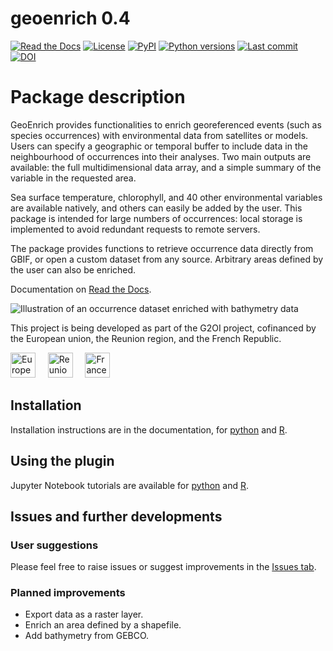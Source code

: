 # **geoenrich 0.4**

[![Read the Docs](https://img.shields.io/readthedocs/geoenrich)](https://geoenrich.readthedocs.io/en/latest/)
[![License](https://img.shields.io/github/license/morand-g/geoenrich?color=green)](https://github.com/morand-g/geoenrich/blob/main/LICENSE)
[![PyPI](https://img.shields.io/pypi/v/geoenrich?color=green)](https://pypi.org/project/geoenrich/)
[![Python versions](https://img.shields.io/pypi/pyversions/geoenrich)](https://www.python.org/downloads/)
[![Last commit](https://img.shields.io/github/last-commit/morand-g/geoenrich)](https://github.com/morand-g/geoenrich/)
[![DOI](https://zenodo.org/badge/DOI/10.5281/zenodo.6458090.svg)](https://doi.org/10.5281/zenodo.6458090)

# Package description

GeoEnrich provides functionalities to enrich georeferenced events (such as species occurrences) with environmental data from satellites or models. Users can specify a geographic or temporal buffer to include data in the neighbourhood of occurrences into their analyses. Two main outputs are available: the full multidimensional data array, and a simple summary of the variable in the requested area.

Sea surface temperature, chlorophyll, and 40 other environmental variables are available natively, and others can easily be added by the user. This package is intended for large numbers of occurrences: local storage is implemented to avoid redundant requests to remote servers.

The package provides functions to retrieve occurrence data directly from GBIF, or open a custom dataset from any source. Arbitrary areas defined by the user can also be enriched.

Documentation on [Read the Docs](https://geoenrich.readthedocs.io).

![Illustration of an occurrence dataset enriched with bathymetry data](https://github.com/morand-g/geoenrich/blob/main/geoenrich/data/readme_illus_1.png?raw=true "Illustration of an occurrence dataset enriched with bathymetry data")

This project is being developed as part of the G2OI project, cofinanced by the European union, the Reunion region, and the French Republic.

<a href="https://european-union.europa.eu/index_fr"><img alt='Europe' src="http://141.95.158.113/uploaded/img/2022/01/union_europeenne_FBtZcHO.png" height="40" ></a> &nbsp; &nbsp; <a href="https://regionreunion.com/"><img alt='Reunion' src="http://141.95.158.113/uploaded/img/2022/01/region_reunion.png" height="40" ></a> &nbsp; &nbsp; <a href="https://www.gouvernement.fr/"><img alt='France' src="http://141.95.158.113/uploaded/img/2022/01/republique_francaise.png" height="40" ></a>

## Installation

Installation instructions are in the documentation, for [python](https://geoenrich.readthedocs.io/en/latest/install.html) and [R](https://geoenrich.readthedocs.io/en/latest/r-install.html).

## Using the plugin

Jupyter Notebook tutorials are available for [python](https://geoenrich.readthedocs.io/en/latest/tutorial.html) and [R](https://geoenrich.readthedocs.io/en/latest/r-tutorial.html).

## Issues and further developments

### User suggestions

Please feel free to raise issues or suggest improvements in the [Issues tab](https://github.com/morand-g/geoenrich/issues).

### Planned improvements

- Export data as a raster layer.
- Enrich an area defined by a shapefile.
- Add bathymetry from GEBCO.